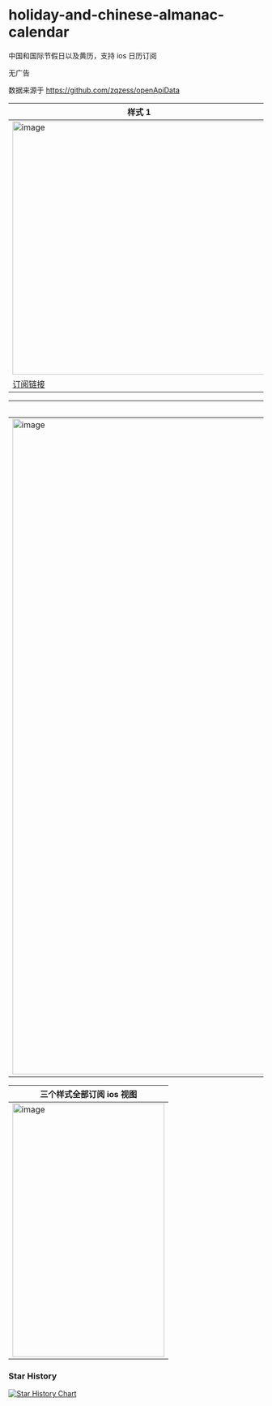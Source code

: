 # holiday-and-chinese-almanac-calendar
中国和国际节假日以及黄历，支持 ios 日历订阅

无广告

数据来源于 https://github.com/zqzess/openApiData

|样式 1|样式 2|样式 3|
| -- | -- | -- |
|<img height="500" alt="image" src="https://github.com/zqzess/holiday-and-chinese-almanac-calendar/assets/54464797/40968414-3e33-478e-8f3f-139defa01974">|<img height="500" alt="image" src="https://github.com/zqzess/holiday-and-chinese-almanac-calendar/assets/54464797/62335490-e0c4-4f6f-9508-b880c26374f9">|<img height="500" alt="image" src="https://github.com/zqzess/holiday-and-chinese-almanac-calendar/assets/54464797/91989760-f4ec-48d2-b5d1-06ca536e8b1d">|
|[订阅链接](https://raw.githubusercontent.com/zqzess/holiday-and-chinese-almanac-calendar/main/holidays_calendar.ics)|[订阅链接](https://raw.githubusercontent.com/zqzess/holiday-and-chinese-almanac-calendar/main/holidays_calendar_2.ics)|[订阅链接](https://raw.githubusercontent.com/zqzess/holiday-and-chinese-almanac-calendar/main/holidays_calendar_3.ics)|


|三个样式全部订阅 mac 视图|
|--|
|<img width="1294" alt="image" src="https://github.com/zqzess/holiday-and-chinese-almanac-calendar/assets/54464797/58a13a29-0ce3-49ed-a51e-b53a720a8a4e">|


|三个样式全部订阅 ios 视图|
|--|
|<img height="500" width="300" alt="image" src="https://github.com/zqzess/holiday-and-chinese-almanac-calendar/assets/54464797/7878a60e-cdaa-4b33-9d76-e4224fa8e5bc">|

### Star History

[![Star History Chart](https://api.star-history.com/svg?repos=zqzess/holiday-and-chinese-almanac-calendar&type=Date)](https://star-history.com/#zqzess/holiday-and-chinese-almanac-calendar&Date)
